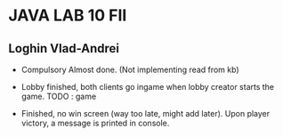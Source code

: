 # JAVA LAB 10 FII 

## Loghin Vlad-Andrei

* Compulsory Almost done. (Not implementing read from kb)
* Lobby finished, both clients go ingame when lobby creator starts the game. TODO : game

* Finished, no win screen (way too late, might add later). Upon player victory, a message is printed in console.